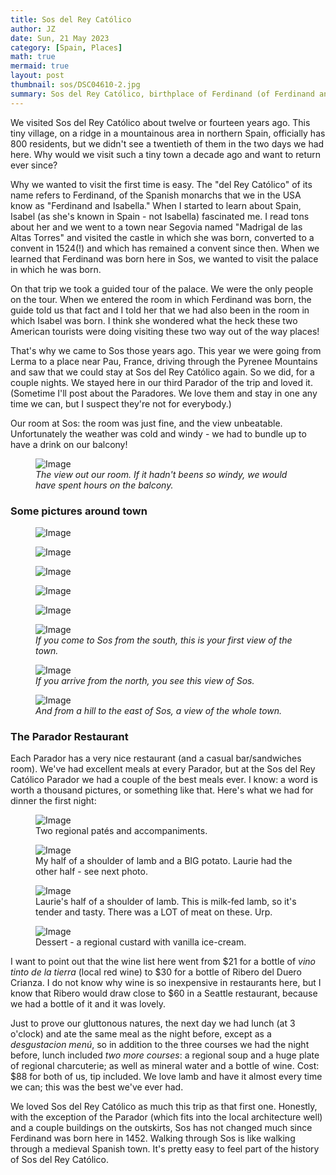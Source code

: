 ```yaml
---
title: Sos del Rey Católico
author: JZ
date: Sun, 21 May 2023
category: [Spain, Places]
math: true
mermaid: true
layout: post
thumbnail: sos/DSC04610-2.jpg
summary: Sos del Rey Católico, birthplace of Ferdinand (of Ferdinand and Isabel) and pretty much unchanged since he was born here 400 years ago.
---
```

We visited Sos del Rey Católico about twelve or fourteen years ago. This tiny village, on a ridge in a mountainous area in northern Spain, officially has 800 residents, but we didn't see a twentieth of them in the two days we had here. Why would we visit such a tiny town a decade ago and want to return ever since?

Why we wanted to visit the first time is easy. The "del Rey Católico" of its name refers to Ferdinand, of the Spanish monarchs that we in the USA know as "Ferdinand and Isabella." When I started to learn about Spain, Isabel (as she's known in Spain - not Isabella) fascinated me. I read tons about her and we went to a town near Segovia named "Madrigal de las Altas Torres" and visited the castle in which she was born, converted to a convent in 1524(!) and which has remained a convent since then. When we learned that Ferdinand was born here in Sos, we wanted to visit the palace in which he was born.

On that trip we took a guided tour of the palace. We were the only people on the tour. When we entered the room in which Ferdinand was born, the guide told us that fact and I told her that we had also been in the room in which Isabel was born. I think she wondered what the heck these two American tourists were doing visiting these two way out of the way places!

That's why we came to Sos those years ago. This year we were going from Lerma to a place near Pau, France, driving through the Pyrenee Mountains and saw that we could stay at Sos del Rey Católico again. So we did, for a couple nights.  We stayed here in our third Parador of the trip and loved it. (Sometime I'll post about the Paradores. We love them and stay in one any time we can, but I suspect they're not for everybody.)

Our room at Sos: the room was just fine, and the view unbeatable. Unfortunately the weather was cold and windy - we had to bundle up to have a drink on our balcony!

<figure >
	<img class = "landscape" src="{{ "sos/DSC04539.jpg" | prepend: site.imageurl | prepend: site.baseurl  }}" alt="Image" />
	<figcaption><em>The view out our room. If it hadn't beens so windy, we would have spent hours on the balcony.</em></figcaption>
</figure>

<h3>Some pictures around town</h3>
<figure>
	<img class = "portrait"  src="{{ "sos/DSC04556.jpg" | prepend: site.imageurl | prepend: site.baseurl  }}" alt="Image" />
	<figcaption></figcaption>
</figure>
<figure>
	<img class = "portrait"  src="{{ "sos/DSC04559-2.jpg" | prepend: site.imageurl | prepend: site.baseurl  }}" alt="Image" />
	<figcaption></figcaption>
</figure>
<figure>
	<img class = "portrait"  src="{{ "sos/DSC04566.jpg" | prepend: site.imageurl | prepend: site.baseurl  }}" alt="Image" />
	<figcaption></figcaption>
</figure>

<figure>
	<img class = "portrait"  src="{{ "sos/DSC04543.jpg" | prepend: site.imageurl | prepend: site.baseurl  }}" alt="Image" />
	<figcaption></figcaption>
</figure>

<figure>
	<img class = "portrait"  src="{{ "sos/DSC04571.jpg" | prepend: site.imageurl | prepend: site.baseurl  }}" alt="Image" />
	<figcaption></figcaption>
</figure>

<figure >
	<img class = "landscape" src="{{ "sos/DSC04615.jpg" | prepend: site.imageurl | prepend: site.baseurl  }}" alt="Image" />
	<figcaption><em>If you come to Sos from the south, this is your first view of the town.</em></figcaption>
</figure>

<figure >
	<img class = "landscape" src="{{ "sos/DSC04664.jpg" | prepend: site.imageurl | prepend: site.baseurl  }}" alt="Image" />
	<figcaption><em>If you arrive from the north, you see this view of Sos.</em></figcaption>
</figure>
<figure >
	<img class = "landscape" src="{{ "sos/DSC04610-2.jpg" | prepend: site.imageurl | prepend: site.baseurl  }}" alt="Image" />
	<figcaption><em>And from a hill to the east of Sos, a view of the whole town.</em></figcaption>
</figure>

<h3>The Parador Restaurant</h3>
Each Parador has a very nice restaurant (and a casual bar/sandwiches room). We've had excellent meals at every Parador, but at the Sos del Rey Católico Parador we had a couple of the best meals ever. I know: a word is worth a thousand pictures, or something like that. Here's what we had for dinner the first night:

<figure >
	<img class = "landscape" src="{{ "sos/IMG_5544 2.jpg" | prepend: site.imageurl | prepend: site.baseurl  }}" alt="Image" />
	<figcaption>Two regional patés and accompaniments.</figcaption>
</figure>
<figure >
	<img class = "landscape" src="{{ "sos/IMG_5545 2.jpg" | prepend: site.imageurl | prepend: site.baseurl  }}" alt="Image" />
	<figcaption>My half of a shoulder of lamb and a BIG potato. Laurie had the other half - see next photo.</figcaption>
</figure>
<figure >
	<img class = "landscape" src="{{ "sos/IMG_5547 2.jpg" | prepend: site.imageurl | prepend: site.baseurl  }}" alt="Image" />
	<figcaption>Laurie's half of a shoulder of lamb. This is milk-fed lamb, so it's tender and tasty. There was a LOT of meat on these. Urp.</figcaption>
</figure>
<figure >
	<img class = "landscape" src="{{ "sos/IMG_5550 2.jpg" | prepend: site.imageurl | prepend: site.baseurl  }}" alt="Image" />
	<figcaption>Dessert - a regional custard with vanilla ice-cream.</figcaption>
</figure>

I want to point out that the wine list here went from $21 for a bottle of <em>vino tinto de la tierra</em> (local red wine) to $30 for a bottle of Ribero del Duero Crianza. I do not know why wine is so inexpensive in restaurants here, but I know that Ribero would draw close to $60 in a Seattle restaurant, because we had a bottle of it and it was lovely.

Just to prove our gluttonous natures, the next day we had lunch (at 3 o'clock) and ate the same meal as the night before, except as a <em>desgustacion menú</em>, so in addition to the three courses we had the night before, lunch included <em>two more courses</em>: a regional soup and a huge plate of regional charcuterie; as well as mineral water and a bottle of wine. Cost: $88 for both of us, tip included. We love lamb and have it almost every time we can; this was the best we've ever had.

We loved Sos del Rey Católico as much this trip as that first one. Honestly, with the exception of the Parador (which fits into the local architecture well) and a couple buildings on the outskirts, Sos has not changed much since Ferdinand was born here in 1452. Walking through Sos is like walking through a medieval Spanish town. It's pretty easy to feel part of the history of Sos del Rey Católico.